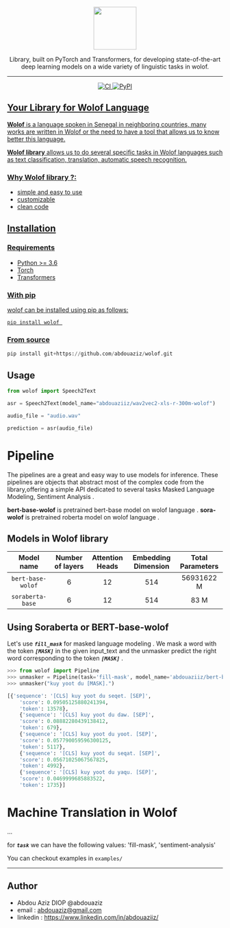 
<div align="center">
    <br>
    <img src="https://www.pngplay.com/wp-content/uploads/10/Senegal-Flag-PNG-Clipart-Background.png" width="100" height="100"/>
    <p>
    Library, built on PyTorch and Transformers, for developing state-of-the-art deep learning models on a wide variety of linguistic tasks in wolof.
    </p>
    <hr/>
</div>
<p align="center">
    <a href="https://github.com/abdouaziz/wolof">
        <img alt="CI" src="https://github.com/allenai/allennlp/workflows/CI/badge.svg?event=push&branch=main">
    </a>
    <a href="https://pypi.org/project/wolof/">
        <img alt="PyPI" src="https://img.shields.io/pypi/v/wolof"
    </a>    
</p>


## Your Library for Wolof Language

**Wolof** is a language spoken in Senegal in neighboring countries, many works are written in Wolof or the need to have a tool that allows us to know better this language. 

**Wolof library** allows us to do several specific tasks in Wolof languages such as text classification, translation, automatic speech recognition. 


### Why Wolof library ?:

- simple and easy to use
- customizable 
- clean code
 
## Installation
### Requirements
- Python >= 3.6 
- Torch 
- Transformers 


### With pip

wolof can be installed using pip as follows:

```
pip install wolof 
```

### From source

```py
pip install git+https://github.com/abdouaziz/wolof.git
```

## Usage



```python
from wolof import Speech2Text

asr = Speech2Text(model_name="abdouaziiz/wav2vec2-xls-r-300m-wolof")

audio_file = "audio.wav"

prediction = asr(audio_file)
```

# Pipeline

The pipelines are a great and easy way to use models for inference. These pipelines are objects that abstract most of the complex code from the library,offering a simple API dedicated to several tasks Masked Language Modeling, Sentiment Analysis .


**bert-base-wolof** is pretrained bert-base model on wolof language  .
**sora-wolof** is pretrained roberta model on wolof language  .
	
## Models in Wolof library
	
| Model name | Number of layers | Attention Heads | Embedding Dimension | Total Parameters |
| :------:       |   :---: | :---: | :---: | :---: |
| `bert-base-wolof` | 6    | 12   | 514   | 56931622 M |
| `soraberta-base` | 6    | 12   | 514   | 83 M |
	 

## Using Soraberta or BERT-base-wolof

Let's use  ***`fill_mask`***  for masked language modeling . We mask a word with the token ***`[MASK]`*** in the given input_text and the unmasker predict the right word corresponding to the token ***`[MASK]`*** .
 	
```python
>>> from wolof import Pipeline
>>> unmasker = Pipeline(task='fill-mask', model_name='abdouaziiz/bert-base-wolof')
>>> unmasker("kuy yoot du [MASK].")

[{'sequence': '[CLS] kuy yoot du seqet. [SEP]',
	'score': 0.09505125880241394,
	'token': 13578},
	{'sequence': '[CLS] kuy yoot du daw. [SEP]',
	'score': 0.08882280439138412,
	'token': 679},
	{'sequence': '[CLS] kuy yoot du yoot. [SEP]',
	'score': 0.057790059596300125,
	'token': 5117},
	{'sequence': '[CLS] kuy yoot du seqat. [SEP]',
	'score': 0.05671025067567825,
	'token': 4992},
	{'sequence': '[CLS] kuy yoot du yaqu. [SEP]',
	'score': 0.0469999685883522,
	'token': 1735}]
```



# Machine Translation in Wolof
...







for ***`task`***  we can have the following values: 'fill-mask', 'sentiment-analysis'






You can checkout examples in `examples/`

<hr>


## Author
- Abdou Aziz DIOP @abdouaziz
- email : abdouaziz@gmail.com
- linkedin : https://www.linkedin.com/in/abdouaziiz/
